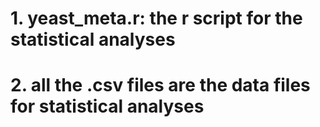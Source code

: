 # 1. yeast_meta.r: the r script for the statistical analyses
# 2. all the .csv files are the data files for statistical analyses
